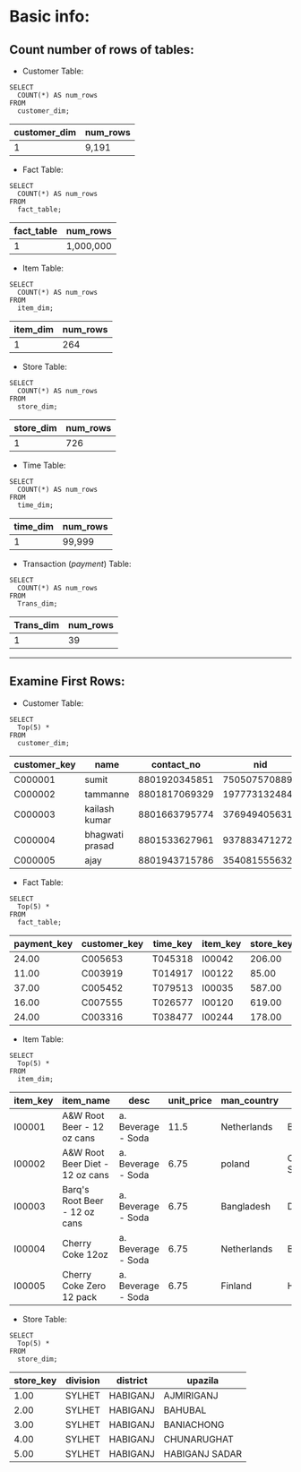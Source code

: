 # Basic info:

## Count number of rows of tables:
- Customer Table:
```
SELECT 
  COUNT(*) AS num_rows 
FROM 
  customer_dim;

```
|  customer_dim| num_rows |
|--|--|
| 1 |9,191  |

- Fact Table:
```
SELECT 
  COUNT(*) AS num_rows 
FROM 
  fact_table;

```

|  fact_table| num_rows |
|--|--|
| 1 |1,000,000|

- Item Table:
```
SELECT 
  COUNT(*) AS num_rows 
FROM 
  item_dim;

```

|  item_dim| num_rows |
|--|--|
| 1 |264|

- Store Table:
```
SELECT 
  COUNT(*) AS num_rows 
FROM 
  store_dim;

```

|  store_dim| num_rows |
|--|--|
| 1 |726|

- Time Table:
```
SELECT 
  COUNT(*) AS num_rows 
FROM 
  time_dim;

```

|  time_dim| num_rows |
|--|--|
| 1 |99,999|

- Transaction (*payment*) Table:
```
SELECT 
  COUNT(*) AS num_rows 
FROM 
  Trans_dim;

```

|  Trans_dim| num_rows |
|--|--|
| 1 |39|
---
## Examine First Rows:
- Customer Table:
```
SELECT 
  Top(5) * 
FROM 
  customer_dim;

```
| customer_key |name  |contact_no |nid |
|--|--|--|--|
| C000001 |sumit  |8801920345851 | 7505075708899|
| C000002 | tammanne |8801817069329 | 1977731324842|
|C000003  | kailash kumar |8801663795774 |3769494056318 |
|  C000004|  bhagwati prasad|8801533627961 |9378834712725 |
| C000005 |  ajay|8801943715786 | 3540815556323|

- Fact Table:
```
SELECT 
  Top(5) * 
FROM 
  fact_table;

```


| payment_key|customer_key|time_key|item_key|store_key |quantity | unit|unit_price|total_price
|--|--|--|--|--|--|--|--|--|
| 24.00|C005653|T045318| I00042| 206.00|9|bottles|28|252
| 11.00| C003919|T014917| I00122|85.00 |3|ct|15|45
|37.00| C005452 |T079513|I00035|587.00 |8|cans|16|128
|  16.00|  C007555|T026577|I00120|619.00 |8|ct|9|72
| 24.00|  C003316|T038477| I00244|178.00 |5|oz|18|90
  
- Item Table:
```
SELECT 
  Top(5) * 
FROM 
  item_dim;

```


| item_key|item_name|desc|unit_price|man_country |supplier | unit|
|--|--|--|--|--|--|--|
| I00001|A&W Root Beer - 12 oz cans|a. Beverage - Soda| 11.5| Netherlands|Bolsius Boxmeer|cans
| I00002| A&W Root Beer Diet - 12 oz cans|a. Beverage - Soda| 6.75|poland |CHROMADURLIN S.A.S|cans
|I00003| Barq's Root Beer - 12 oz cans |a. Beverage - Soda|6.75|Bangladesh |DENIMACH LTD|cans
|  I00004|  Cherry Coke 12oz|a. Beverage - Soda|6.75|Netherlands |Bolsius Boxmeer|cans
| I00005|  Cherry Coke Zero 12 pack|a. Beverage - Soda| 6.75|Finland |HARDFORD AB|cans

- Store Table:
```
SELECT 
  Top(5) * 
FROM 
  store_dim;

```
| store_key |division  |district |upazila |
|--|--|--|--|
| 1.00 |SYLHET  |HABIGANJ | AJMIRIGANJ|
| 2.00 | SYLHET |HABIGANJ | BAHUBAL|
|3.00  | SYLHET |HABIGANJ |BANIACHONG |
|  4.00|  SYLHET|HABIGANJ |CHUNARUGHAT |
| 5.00 |  SYLHET|HABIGANJ | HABIGANJ SADAR|

